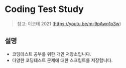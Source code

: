 # Coding Test Study

> 참고: 이코테 2021 (https://youtu.be/m-9pAwq1o3w)

## 설명

- 코딩테스트 공부를 위한 개인 저장소입니다.
- 다양한 코딩테스트 문제에 대한 스크립트를 저장합니다.
  &nbsp;
